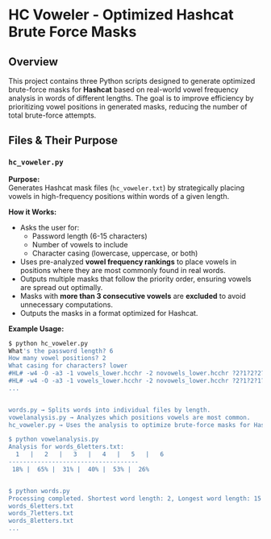 # HC Voweler - Optimized Hashcat Brute Force Masks

## Overview
This project contains three Python scripts designed to generate optimized brute-force masks for **Hashcat** based on real-world vowel frequency analysis in words of different lengths. The goal is to improve efficiency by prioritizing vowel positions in generated masks, reducing the number of total brute-force attempts.

## Files & Their Purpose

### `hc_voweler.py`
**Purpose:**  
Generates Hashcat mask files (`hc_voweler.txt`) by strategically placing vowels in high-frequency positions within words of a given length.

**How it Works:**
- Asks the user for:
  - Password length (6-15 characters)
  - Number of vowels to include
  - Character casing (lowercase, uppercase, or both)
- Uses pre-analyzed **vowel frequency rankings** to place vowels in positions where they are most commonly found in real words.
- Outputs multiple masks that follow the priority order, ensuring vowels are spread out optimally.
- Masks with **more than 3 consecutive vowels** are **excluded** to avoid unnecessary computations.
- Outputs the masks in a format optimized for Hashcat.

**Example Usage:**
```sh
$ python hc_voweler.py
What's the password length? 6
How many vowel positions? 2
What casing for characters? lower
#HL# -w4 -O -a3 -1 vowels_lower.hcchr -2 novowels_lower.hcchr ?2?1?2?2?1?2
#HL# -w4 -O -a3 -1 vowels_lower.hcchr -2 novowels_lower.hcchr ?2?1?2?1?2?2
...


words.py → Splits words into individual files by length.
vowelanalysis.py → Analyzes which positions vowels are most common.
hc_voweler.py → Uses the analysis to optimize brute-force masks for Hashcat.

$ python vowelanalysis.py
Analysis for words_6letters.txt:
  1   |   2   |   3   |   4   |   5   |   6
------------------------------------
 18% |  65% |  31% |  40% |  53% |  26%


$ python words.py
Processing completed. Shortest word length: 2, Longest word length: 15
words_6letters.txt
words_7letters.txt
words_8letters.txt
...

